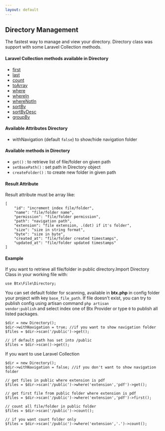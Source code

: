 ```yaml
---
layout: default
---
```

## Directory Management
The fastest way to manage and view your directory. Directory class was support with some Laravel Collection methods.
#### Laravel Collection methods available in Directory
- [first](https://laravel.com/docs/7.x/collections#method-first)
- [last](https://laravel.com/docs/7.x/collections#method-last)
- [count](https://laravel.com/docs/7.x/collections#method-count)
- [toArray](https://laravel.com/docs/7.x/collections#method-toarray)
- [where](https://laravel.com/docs/7.x/collections#method-where)
- [whereIn](https://laravel.com/docs/7.x/collections#method-wherein)
- [whereNotIn](https://laravel.com/docs/7.x/collections#method-wherenotin)
- [sortBy](https://laravel.com/docs/7.x/collections#method-sortby)
- [sortByDesc](https://laravel.com/docs/7.x/collections#method-sortbydesc)
- [groupBy](https://laravel.com/docs/7.x/collections#method-groupby)

#### Available Attributes Directory
- withNavigation (default <code>false</code>) to show/hide navigation folder

#### Available methods in Directory
- <code>get()</code> : to retrieve list of file/folder on given path
- <code>setBasePath()</code> : set path in Directory object
- <code>createFolder()</code> : to create new folder in given path

#### Result Attribute
Result attribute must be array like:

```
[
    "id": "increment index file/folder",
    "name": "file/folder name",
    "permission": "file/folder permission",
    "path": "navigation path",
    "extension": "file extension, .(dot) if it's folder",
    "size": "size in string format",
    "byte": "size in byte",
    "created_at": "file/folder created timestamps",
    "updated_at": "file/folder updated timestamps"
]

```

#### Example
If you want to retrieve all file/folder in public directory.Import Directory Class in your working file with:

<code>use Btx\File\Directory;</code>

You can set default folder for scanning, available in **btx.php** in config folder your project with key <code>base_file_path</code>. If file doesn't exist, you can try to publish config using artisan command <code>php artisan vendor:publish</code> and select index one of Btx Provider or type <code>0</code> to publish all listed packages.

```
$dir = new Directory();
$dir->withNavigation = true; //if you want to show navigation folder
$files = $dir->scan('/public')->get();

// if default path has set into /public
$files = $dir->scan()->get();

```

If you want to use Laravel Collection
```
$dir = new Directory();
$dir->withNavigation = false; //if you don't want to show navigation folder

// get files in public where extension is pdf
$files = $dir->scan('/public')->where('extension','pdf')->get();

// get first file from public folder where extension is pdf
$files = $dir->scan('/public')->where('extension','pdf')->first();

// count all file/folder in public folder
$files = $dir->scan('/public')->count();

// if you want count folder only
$files = $dir->scan('/public')->where('extension','.')->count();

```
